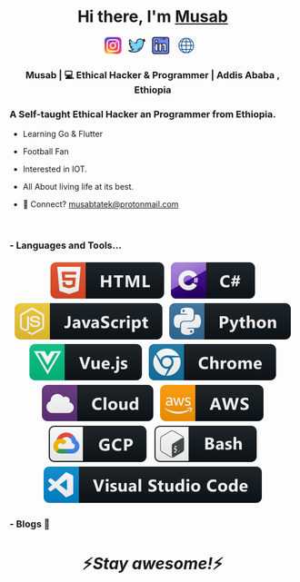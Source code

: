 <div align="center">
   <h1>Hi there, I'm <a href="https://musabtatek.ml">Musab</a> </h1>
</div>

<p align='center'>
   <a href="https://www.instagram.com/musab_tatek"><img height="30" src="https://raw.githubusercontent.com/musab-tatek/musab-tatek/main/instagram.png?raw=true"></a>&nbsp;&nbsp;
<a href="https://twitter.com/musab-tatek"><img height="30" src="https://raw.githubusercontent.com/musab-tatek/musab-tatek/main/twitter.png?raw=true"></a>&nbsp;&nbsp;
<a href="https://www.linkedin.com/in/musab-tatek/"><img height="30" src="https://raw.githubusercontent.com/musab-tatek/musab-tatek/main/linkedin.png?raw=true"></a>&nbsp;&nbsp;
<a href="https://www.musabtatek.ml"><img height="30" src="https://raw.githubusercontent.com/musab-tatek/musab-tatek/main/website.png?raw=true"></a>&nbsp;&nbsp;

<div align="center">
<h3> Musab | 💻 Ethical Hacker & Programmer | Addis Ababa , Ethiopia</h3>
</div>

<p align="center">
  <h3> A Self-taught Ethical Hacker an Programmer from Ethiopia.</h3>
</p>

 - Learning Go & Flutter
   
 - Football Fan

 - Interested in IOT.
 
 - All About living life at its best.
 
 - 💬 Connect? <a href="mailto:musabtatek@protonmail.com">musabtatek@protonmail.com</a>
 
<br />

### - Languages and Tools...

<p align="center">
  <img src="https://raw.githubusercontent.com/musab-tatek/musab-tatek/40871a86e89579c5b52e8de2388bdaeae8866a1b/html.svg" alt="html" style="vertical-align:top; margin:4px">    
  <img src="https://raw.githubusercontent.com/musab-tatek/musab-tatek/40871a86e89579c5b52e8de2388bdaeae8866a1b/csharp.svg" alt="csharp" style="vertical-align:top; margin:4px">
  <img src="https://raw.githubusercontent.com/musab-tatek/musab-tatek/40871a86e89579c5b52e8de2388bdaeae8866a1b/js.svg" alt="js" style="vertical-align:top; margin:4px">
  <img src="https://raw.githubusercontent.com/musab-tatek/musab-tatek/40871a86e89579c5b52e8de2388bdaeae8866a1b/python.svg" alt="python" style="vertical-align:top; margin:4px">
  <img src="https://raw.githubusercontent.com/musab-tatek/musab-tatek/40871a86e89579c5b52e8de2388bdaeae8866a1b/vue.svg" alt="vue" style="vertical-align:top; margin:4px">
  <img src="https://raw.githubusercontent.com/musab-tatek/musab-tatek/40871a86e89579c5b52e8de2388bdaeae8866a1b/chrome.svg" alt="chrome" style="vertical-align:top; margin:4px">
  <img src="https://raw.githubusercontent.com/musab-tatek/musab-tatek/40871a86e89579c5b52e8de2388bdaeae8866a1b/cloud.svg" alt="cloud" style="vertical-align:top; margin:4px">
  <img src="https://raw.githubusercontent.com/musab-tatek/musab-tatek/40871a86e89579c5b52e8de2388bdaeae8866a1b/aws.svg" alt="aws" style="vertical-align:top; margin:4px">
  <img src="https://raw.githubusercontent.com/musab-tatek/musab-tatek/40871a86e89579c5b52e8de2388bdaeae8866a1b/gcp.svg" alt="gcp" style="vertical-align:top; margin:4px">
  <img src="https://raw.githubusercontent.com/musab-tatek/musab-tatek/40871a86e89579c5b52e8de2388bdaeae8866a1b/bash.svg" alt="bash" style="vertical-align:top; margin:4px">
  <img src="https://raw.githubusercontent.com/musab-tatek/musab-tatek/40871a86e89579c5b52e8de2388bdaeae8866a1b/visualstudio_code.svg" alt="vscode" style="vertical-align:top; margin:4px">
</p>


### - Blogs 🌱


<p align="center">
  <a href="https://blog.musabtatek.ml">
  </a>
</p>


<h1 align='center'>⚡️<i>Stay awesome!</i>⚡️</h1>

